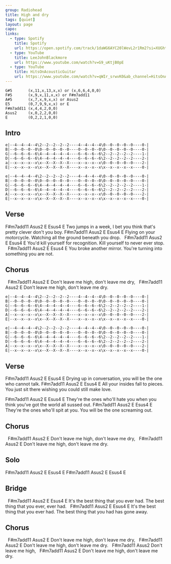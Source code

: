 ```yaml
---
group: Radiohead
title: High and dry
tags: [quiet]
layout: page
capo: 
links: 
  - type: Spotify
    title: Spotify
    url: https://open.spotify.com/track/1daWG6AYC20lWevL2r1Rm2?si=XUGhtdNtS9-JuKhCvaV9NQ
  - type: YouTube
    title: LeeJohnBlackmore
    url: https://www.youtube.com/watch?v=G9_uKtjB0pE
  - type: YouTube
    title: HitsOnAcousticGuitar
    url: https://www.youtube.com/watch?v=qWIr_srwvK0&ab_channel=HitsOnAcousticGuitar
---
```


```chordpro
G#5       (x,11,x,13,x,x) or (x,6,6,4,0,0)
F#5       (x,9,x,11,x,x) or F#m7add11
A#5       (x,7,x,9,x,x) or Asus2
E5        (0,7,9,9,x,x) or E
F#m7add11 (x,4,4,2,0,0)
Asus2     (x,0,2,2,0,0)
E         (0,2,2,1,0,0)
```

## Intro

```chordpro
e|--4--4--4--4\2--2--2--2--2----4--4--4--4\0--0--0--0--0----0-|
B|--0--0--0--0\0--0--0--0--0----0--0--0--0\0--0--0--0--0----0-|
G|--6--6--6--6\4--4--4--4--4----6--6--6--6\2--2--2--2--2----1-|
D|--6--6--6--6\4--4--4--4--4----6--6--6--6\2--2--2--2--2----2-|
a|--x--x--x--x\x--X--X--X--X----x--x--x--x\0--0--0--0--0----2-|
E|--x--x--x--x\x--X--X--X--X----x--x--x--x\x--x--x--x--x----0-|

e|--4--4--4--4\2--2--2--2--2----4--4--4--4\0--0--0--0--0----0-|
B|--0--0--0--0\0--0--0--0--0----0--0--0--0\0--0--0--0--0----0-|
G|--6--6--6--6\4--4--4--4--4----6--6--6--6\2--2--2--2--2----1-|
D|--6--6--6--6\4--4--4--4--4----6--6--6--6\2--2--2--2--2----2-|
A|--x--x--x--x\x--X--X--X--X----x--x--x--x\0--0--0--0--0----2-|
E|--x--x--x--x\x--X--X--X--X----x--x--x--x\x--x--x--x--x----0-|
```

## Verse

F#m7add11                       Asus2                               E     Esus4   E
Two jumps in a week, I bet you think that's pretty clever don't you boy.
F#m7add11                   Asus2                              E        Esus4   E
Flying on your motorcycle. Watching all the ground beneath you drop.
&nbsp;     F#m7add11                      Asus2                        E     Esus4   E
You'd kill yourself for recognition. Kill yourself to never ever stop.
&nbsp;   F#m7add11                     Asus2                         E      Esus4   E
You broke another mirror. You're turning into something you are not.

## Chorus

&nbsp;             F#m7add11 Asus2                E
Don't leave me high,     don't leave me dry,
&nbsp;             F#m7add11 Asus2                E
Don't leave me high,     don't leave me dry.

```chordpro
e|--4--4--4--4\2--2--2--2--2----4--4--4--4\0--0--0--0--0----0-|
B|--0--0--0--0\0--0--0--0--0----0--0--0--0\0--0--0--0--0----0-|
G|--6--6--6--6\4--4--4--4--4----6--6--6--6\2--2--2--2--2----1-|
D|--6--6--6--6\4--4--4--4--4----6--6--6--6\2--2--2--2--2----2-|
A|--x--x--x--x\x--X--X--X--X----x--x--x--x\0--0--0--0--0----2-|
E|--x--x--x--x\x--X--X--X--X----x--x--x--x\x--x--x--x--x----0-|

e|--4--4--4--4\2--2--2--2--2----4--4--4--4\0--0--0--0--0----0-|
B|--0--0--0--0\0--0--0--0--0----0--0--0--0\0--0--0--0--0----0-|
G|--6--6--6--6\4--4--4--4--4----6--6--6--6\2--2--2--2--2----1-|
D|--6--6--6--6\4--4--4--4--4----6--6--6--6\2--2--2--2--2----2-|
A|--x--x--x--x\x--X--X--X--X----x--x--x--x\0--0--0--0--0----2-|
E|--x--x--x--x\x--X--X--X--X----x--x--x--x\x--x--x--x--x----0-|
```

## Verse

F#m7add11                   Asus2                          E        Esus4   E
Drying up in conversation, you will be the one who cannot talk.
F#m7add11                         Asus2                                       E          Esus4  E
All your insides fall to pieces. You just sit there wishing you could still make love.

F#m7add11                                  Asus2                             E         Esus4   E
They're the ones who'll hate you when you think you've got the world all sussed out.
F#m7add11                             Asus2                        E      Esus4   E
They're the ones who'll spit at you. You will be the one screaming out.

## Chorus

&nbsp;             F#m7add11 Asus2                E
Don't leave me high,     don't leave me dry,
&nbsp;             F#m7add11 Asus2                E
Don't leave me high,     don't leave me dry.

## Solo

F#m7add11  Asus2       E      Esus4   E
F#m7add11  Asus2       E      Esus4   E

## Bridge

&nbsp;        F#m7add11                     Asus2                             E        Esus4   E
It's the best thing that you ever had.  The best thing that you ever, ever had.
&nbsp;        F#m7add11                     Asus2                               E        Esus4   E
It's the best thing that you ever had. The best thing that you had has gone away.

## Chorus

&nbsp;             F#m7add11 Asus2             E
Don't leave me high,     don't leave me dry,
&nbsp;             F#m7add11 Asus2             E
Don't leave me high,     don't leave me dry.
&nbsp;             F#m7add11 Asus2
Don't leave me high,
&nbsp;             F#m7add11 Asus2             E
Don't leave me high,     don't leave me dry.
